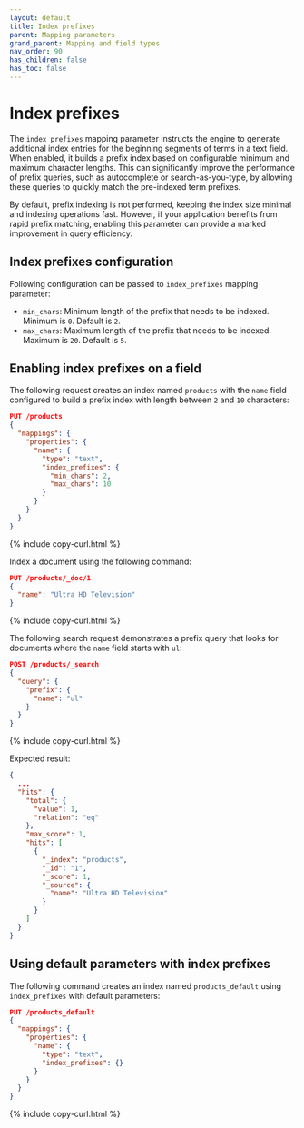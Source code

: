 ```yaml
---
layout: default
title: Index prefixes
parent: Mapping parameters
grand_parent: Mapping and field types
nav_order: 90
has_children: false
has_toc: false
---
```


# Index prefixes

The `index_prefixes` mapping parameter instructs the engine to generate additional index entries for the beginning segments of terms in a text field. When enabled, it builds a prefix index based on configurable minimum and maximum character lengths. This can significantly improve the performance of prefix queries, such as autocomplete or search-as-you-type, by allowing these queries to quickly match the pre-indexed term prefixes.

By default, prefix indexing is not performed, keeping the index size minimal and indexing operations fast. However, if your application benefits from rapid prefix matching, enabling this parameter can provide a marked improvement in query efficiency.

## Index prefixes configuration

Following configuration can be passed to `index_prefixes` mapping parameter:

- `min_chars`: Minimum length of the prefix that needs to be indexed. Minimum is `0`. Default is `2`.
- `max_chars`: Maximum length of the prefix that needs to be indexed. Maximum is `20`. Default is `5`.

## Enabling index prefixes on a field

The following request creates an index named `products` with the `name` field configured to build a prefix index with length between `2` and `10` characters:

```json
PUT /products
{
  "mappings": {
    "properties": {
      "name": {
        "type": "text",
        "index_prefixes": {
          "min_chars": 2,
          "max_chars": 10
        }
      }
    }
  }
}
```
{% include copy-curl.html %}

Index a document using the following command:

```json
PUT /products/_doc/1
{
  "name": "Ultra HD Television"
}
```
{% include copy-curl.html %}

The following search request demonstrates a prefix query that looks for documents where the `name` field starts with `ul`:

```json
POST /products/_search
{
  "query": {
    "prefix": {
      "name": "ul"
    }
  }
}
```
{% include copy-curl.html %}

Expected result:

```json
{
  ...
  "hits": {
    "total": {
      "value": 1,
      "relation": "eq"
    },
    "max_score": 1,
    "hits": [
      {
        "_index": "products",
        "_id": "1",
        "_score": 1,
        "_source": {
          "name": "Ultra HD Television"
        }
      }
    ]
  }
}
```

## Using default parameters with index prefixes

The following command creates an index named `products_default` using `index_prefixes` with default parameters:

```json
PUT /products_default
{
  "mappings": {
    "properties": {
      "name": {
        "type": "text",
        "index_prefixes": {}
      }
    }
  }
}
```
{% include copy-curl.html %}
